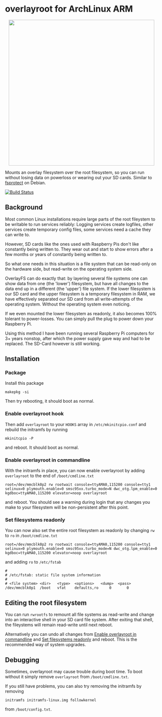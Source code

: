# overlayroot for ArchLinux ARM

<p align="center">
<img src="artwork/overlayroot.png" width="480" />
</p>

Mounts an overlay filesystem over the root filesystem, so you can run without losing data on powerloss or wearing out your SD cards. Similar to [fsprotect](https://packages.debian.org/unstable/admin/fsprotect) on Debian.

[![Build Status](https://travis-ci.org/nils-werner/raspi-overlayroot.svg?branch=master)](https://travis-ci.org/nils-werner/raspi-overlayroot)

## Background

Most common Linux installations require large parts of the root fileystem to be writable to run services reliably: Logging services create logfiles, other services create temporary config files, some services need a cache they can write to.

However, SD cards like the ones used with Raspberry Pis don't like constantly being written to. They wear out and start to show errors after a few months or years of constantly being written to.

So what one needs in this situation is a file system that can be read-only on the hardware side, but read-write on the operating system side.

OverlayFS can do exactly that: by layering several file systems one can show data from one (the 'lower') filesystem, but have all changes to the data end up in a different (the 'upper') file system. If the lower filesystem is our SD card and the upper filesystem is a temporary filesystem in RAM, we have effectively separated our SD card from all write-attempts of the operating system. Without the operating system even noticing.

If we even mounted the lower filesystem as readonly, it also becomes 100% tolerant to power-losses. You can simply pull the plug to power down your Raspberry Pi.

Using this method I have been running several Raspberry Pi computers for 3+ years nonstop, after which the power supply gave way and had to be replaced. The SD-Card however is still working.

## Installation

### Package

Install this package

```
makepkg -si
```

Then try rebooting, it should boot as normal.

### Enable overlayroot hook

Then add `overlayroot` to your `HOOKS` array in `/etc/mkinitcpio.conf` and rebuild the initramfs by running

```
mkinitcpio -P
```

and reboot. It should boot as normal.

### Enable overlayroot in commandline

With the initramfs in place, you can now enable overlayroot by adding `overlayroot` to the end of `/boot/cmdline.txt`

```
root=/dev/mmcblk0p2 rw rootwait console=ttyAMA0,115200 console=tty1 selinux=0 plymouth.enable=0 smsc95xx.turbo_mode=N dwc_otg.lpm_enable=0 kgdboc=ttyAMA0,115200 elevator=noop overlayroot
```

and reboot. You should see a warning during login that any changes you make to your filesystem will be non-persistent after this point.

### Set filesystems readonly

You can now also set the entire root filesystem as readonly by changing `rw` to `ro` in `/boot/cmdline.txt`

```
root=/dev/mmcblk0p2 ro rootwait console=ttyAMA0,115200 console=tty1 selinux=0 plymouth.enable=0 smsc95xx.turbo_mode=N dwc_otg.lpm_enable=0 kgdboc=ttyAMA0,115200 elevator=noop overlayroot
```

and adding `ro` to `/etc/fstab`

```
#
# /etc/fstab: static file system information
#
# <file system>	<dir>	<type>	<options>	<dump>	<pass>
/dev/mmcblk0p1  /boot   vfat    defaults,ro     0       0
```

## Editing the root filesystem

You can run `rwrootfs` to remount all file systems as read-write and change into an interactive shell in your SD card file system. After exiting that shell, the fileystems will remain read-write until next reboot.

Alternatively you can undo all changes from [Enable overlayroot in commandline](#enable-overlayroot-in-commandline) and [Set filesystems readonly](#set-filesystems-readonly) and reboot. This is the recommended way of system upgrades.

## Debugging

Sometimes, overlayroot may cause trouble during boot time. To boot without it simply remove `overlayroot` from `/boot/cmdline.txt`.

If you still have problems, you can also try removing the initramfs by removing

```
initramfs initramfs-linux.img followkernel
```

from `/boot/config.txt`.
